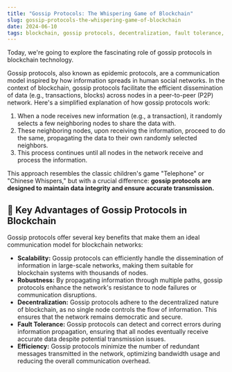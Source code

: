 ```yaml
---
title: "Gossip Protocols: The Whispering Game of Blockchain"
slug: gossip-protocols-the-whispering-game-of-blockchain
date: 2024-06-10
tags: blockchain, gossip protocols, decentralization, fault tolerance, efficiency
---
```


Today, we're going to explore the fascinating role of gossip protocols in blockchain technology.

Gossip protocols, also known as epidemic protocols, are a communication model inspired by how information spreads in human social networks. In the context of blockchain, gossip protocols facilitate the efficient dissemination of data (e.g., transactions, blocks) across nodes in a peer-to-peer (P2P) network. Here's a simplified explanation of how gossip protocols work:

1. When a node receives new information (e.g., a transaction), it randomly selects a few neighboring nodes to share the data with.
2. These neighboring nodes, upon receiving the information, proceed to do the same, propagating the data to their own randomly selected neighbors.
3. This process continues until all nodes in the network receive and process the information.

This approach resembles the classic children's game "Telephone" or "Chinese Whispers," but with a crucial difference: **gossip protocols are designed to maintain data integrity and ensure accurate transmission.**

## 🚀 Key Advantages of Gossip Protocols in Blockchain

Gossip protocols offer several key benefits that make them an ideal communication model for blockchain networks:

- **Scalability:** Gossip protocols can efficiently handle the dissemination of information in large-scale networks, making them suitable for blockchain systems with thousands of nodes.
- **Robustness:** By propagating information through multiple paths, gossip protocols enhance the network's resistance to node failures or communication disruptions.
- **Decentralization:** Gossip protocols adhere to the decentralized nature of blockchain, as no single node controls the flow of information. This ensures that the network remains democratic and secure.
- **Fault Tolerance:** Gossip protocols can detect and correct errors during information propagation, ensuring that all nodes eventually receive accurate data despite potential transmission issues.
- **Efficiency:** Gossip protocols minimize the number of redundant messages transmitted in the network, optimizing bandwidth usage and reducing the overall communication overhead.